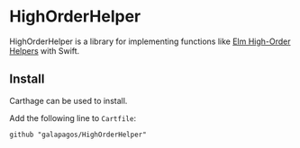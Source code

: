 # HighOrderHelper

HighOrderHelper is a library for implementing functions like [Elm High-Order Helpers](http://package.elm-lang.org/packages/elm-lang/core/latest/Basics) with Swift.

## Install

Carthage can be used to install.

Add the following line to `Cartfile`:

```
github "galapagos/HighOrderHelper"
```
